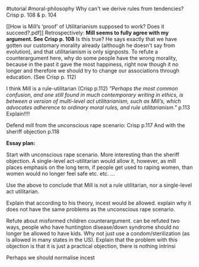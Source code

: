 #tutorial #moral-philosophy 
Why can't we derive rules from tendencies? Crisp p. 108 & p. 104

[[How is Mill’s ‘proof’ of Utilitarianism supposed to work? Does it succeed?.pdf]]
Retrospectively: **Mill seems to fully agree with my argument. See Crisp p. 108**
Is this true? He says exactly that we have gotten our customary morality already (although he doesn't say from evolution), and that utilitarianism is only signposts.
To refute a counterargument here, why do some people have the wrong morality, because in the past it gave the most happiness, right now though it no longer and therefore we should try to change our associations through education. (See Crisp p. 112)

I think Mill is a rule-utilitarian (Crisp p.112)
*"Perhaps the most common confusion, and one still found in much contemporary writing in ethics, is between a version of multi-level act utilitarianism, such as Mill’s, which advocates adherence to ordinary moral rules, and rule utilitarianism."* p.113
Explain!!!!

Defend mill from the unconscious rape scenario: Crisp p.117
And with the sheriff objection p.118

**Essay plan:**

Start with unconscious rape scenario. More interesting than the sheriff objection. A single-level act-utilitarian would allow it, however, as mill places emphasis on the long term, if people get used to raping women, than women would no longer feel safe etc. etc. ...

Use the above to conclude that Mill is not a rule utilitarian, nor a single-level act utilitarian.

Explain that according to his theory, incest would be allowed. explain why it does not have the same problems as the unconscious rape scenario.

Refute about misformed children counterargument. can be refuted two ways, people who have huntington disease/down syndrome should no longer be allowed to have kids. Why not just use a condom/sterilization (as is allowed in many states in the US). Explain that the problem with this objection is that it is just a practical objection, there is nothing intrinsi

Perhaps we should normalise incest
